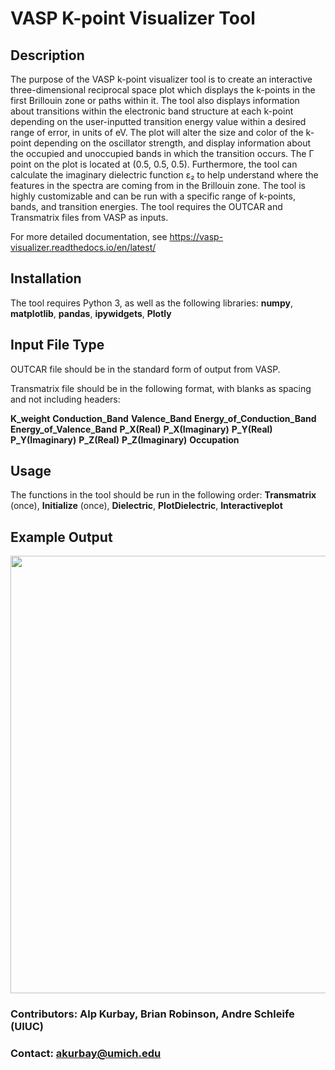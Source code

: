 # **VASP K-point Visualizer Tool**

## **Description**

The purpose of the VASP k-point visualizer tool is to create an interactive three-dimensional reciprocal space plot which displays the k-points in the first Brillouin zone or paths within it. The tool also displays information about transitions within the electronic band structure at each k-point depending on the user-inputted transition energy value within a desired range of error, in units of eV. The plot will alter the size and color of the k-point depending on the oscillator strength, and display information about the occupied and unoccupied bands in which the transition occurs. The Γ point on the plot is located at (0.5, 0.5, 0.5). Furthermore, the tool can calculate the imaginary dielectric function ε₂ to help understand where the features in the spectra are coming from in the Brillouin zone. The tool is highly customizable and can be run with a specific range of k-points, bands, and transition energies. The tool requires the OUTCAR and Transmatrix files from VASP as inputs. 

For more detailed documentation, see https://vasp-visualizer.readthedocs.io/en/latest/

## **Installation**

The tool requires Python 3, as well as the following libraries: **numpy**,
**matplotlib**,
**pandas**,
**ipywidgets**,
**Plotly**

## **Input File Type**

OUTCAR file should be in the standard form of output from VASP.

Transmatrix file should be in the following format, with blanks as spacing and not including headers: 

**K_weight** **Conduction_Band** **Valence_Band** **Energy_of_Conduction_Band** **Energy_of_Valence_Band** **P_X(Real)** **P_X(Imaginary)** **P_Y(Real)** **P_Y(Imaginary)** **P_Z(Real)** **P_Z(Imaginary)** **Occupation**

## **Usage**

The functions in the tool should be run in the following order: **Transmatrix** (once),
**Initialize** (once),
**Dielectric**,
**PlotDielectric**,
**Interactiveplot**

## **Example Output**
<img src="https://github.com/user-attachments/assets/23bd8a9b-203b-4c94-8813-9b7dfb31680b" width="700">

### **Contributors**: Alp Kurbay, Brian Robinson, Andre Schleife (UIUC)

### **Contact**: akurbay@umich.edu
